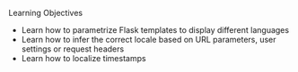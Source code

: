 Learning Objectives
- Learn how to parametrize Flask templates to display different languages
- Learn how to infer the correct locale based on URL parameters, user settings or request headers
- Learn how to localize timestamps
